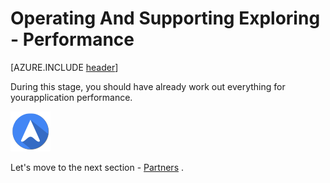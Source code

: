 <properties
	pageTitle="Global Customer Playbook operating-supporting-explore-performance | Azure"
	description="Global Customer Playbook - exploring the Performance area of the Operating and Supporting Stage"
	services="global-customer-playbook"
	documentationCenter=""
	authors="jtong"
	manager="edwinc"
	editor=""
	tags="global-customer-playbook"/>

<tags
	ms.service="migration-lifecycle-operating-supporting"
	ms.workload=""
	ms.tgt_pltfrm=""
	ms.devlang="na"
	ms.topic="article"
	ms.date="12/26/2016"
	wacn.date="12/26/2016"
	wacn.lang="en"
	ms.author="jtong"/>


# Operating And Supporting Exploring - Performance

[AZURE.INCLUDE [header](../../../includes/operating-supporting-explore.md)]

During this stage, you should have already work out everything for yourapplication performance.

![navigation](../../media/navigation.png)

Let's move to the next section - [Partners](/solutions/global-customer/operating-supporting/explore/partners/) .
